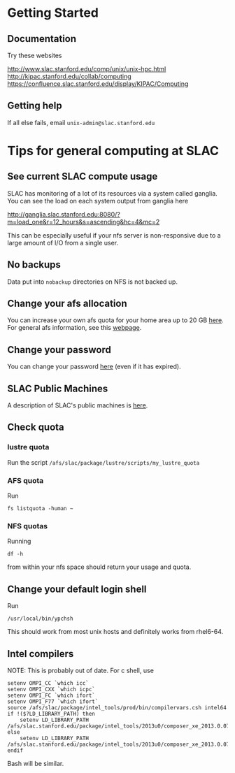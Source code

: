 Getting Started
===============

Documentation
-------------
Try these websites

http://www.slac.stanford.edu/comp/unix/unix-hpc.html  
http://kipac.stanford.edu/collab/computing
https://confluence.slac.stanford.edu/display/KIPAC/Computing

Getting help
------------
If all else fails, email `unix-admin@slac.stanford.edu`

Tips for general computing at SLAC
==================================

See current SLAC compute usage
------------------------------
SLAC has monitoring of a lot of its resources via a system called ganglia. You
can see the load on each system output from ganglia here

http://ganglia.slac.stanford.edu:8080/?m=load_one&r=12_hours&s=ascending&hc=4&mc=2

This can be especially useful if your nfs server is non-responsive due to a large
amount of I/O from a single user.

No backups
----------
Data put into `nobackup` directories on NFS is not backed up.

Change your afs allocation
--------------------------
You can increase your own afs quota for your home area up to 20 GB [here](https://www.slac.stanford.edu/comp/unix/auth/afs-self.shtml). For general afs information, see this 
[webpage](https://www.slac.stanford.edu/comp/unix/afs-req.html).

Change your password
--------------------
You can change your password [here](https://unix-password.slac.stanford.edu/chpw/kpasswd1.pl) (even if it has expired).

SLAC Public Machines
--------------------
A description of SLAC's public machines is [here](http://www.slac.stanford.edu/comp/unix/public-machines.html).

Check quota
-----------
### lustre quota
Run the script `/afs/slac/package/lustre/scripts/my_lustre_quota`

### AFS quota
Run
```
fs listquota -human ~
```

### NFS quotas
Running 
```
df -h 
```
from within your nfs space should return your usage and quota.

Change your default login shell
-------------------------------
Run 
```
/usr/local/bin/ypchsh
```
This should work from most unix hosts and definitely 
works from rhel6-64.

Intel compilers
----------------
NOTE: This is probably out of date.
For c shell, use
```
setenv OMPI_CC `which icc`
setenv OMPI_CXX `which icpc`
setenv OMPI_FC `which ifort`
setenv OMPI_F77 `which ifort`
source /afs/slac/package/intel_tools/prod/bin/compilervars.csh intel64
if !($?LD_LIBRARY_PATH) then
    setenv LD_LIBRARY_PATH /afs/slac.stanford.edu/package/intel_tools/2013u0/composer_xe_2013.0.079/compiler/lib/intel64
else
    setenv LD_LIBRARY_PATH /afs/slac.stanford.edu/package/intel_tools/2013u0/composer_xe_2013.0.079/compiler/lib/intel64:${LD_LIBRARY_PATH}
endif
```
Bash will be similar.


